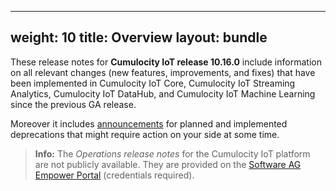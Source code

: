 
---
weight: 10
title: Overview
layout: bundle
---

These release notes for **Cumulocity IoT release 10.16.0** include information on all relevant changes (new features, improvements, and fixes) that have been implemented in Cumulocity IoT Core, Cumulocity IoT Streaming Analytics, Cumulocity IoT DataHub, and Cumulocity IoT Machine Learning since the previous GA release.

Moreover it includes [announcements](/release-10-16-0/announcements-10-16-0/) for planned and implemented deprecations that might require action on your side at some time.

>**Info:** The *Operations release notes* for the Cumulocity IoT platform are not publicly available. They are provided on the [Software AG Empower Portal](https://documentation.softwareag.com/) (credentials required).

